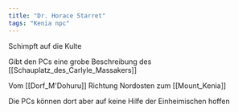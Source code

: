 ```yaml
---
title: "Dr. Horace Starret"
tags: "Kenia npc"
---
```

Schimpft auf die Kulte

Gibt den PCs eine grobe Beschreibung des [[Schauplatz_des_Carlyle_Massakers]]

Vom [[Dorf_M'Dohuru]] Richtung Nordosten zum [[Mount_Kenia]]

Die PCs können dort aber auf keine Hilfe der Einheimischen hoffen